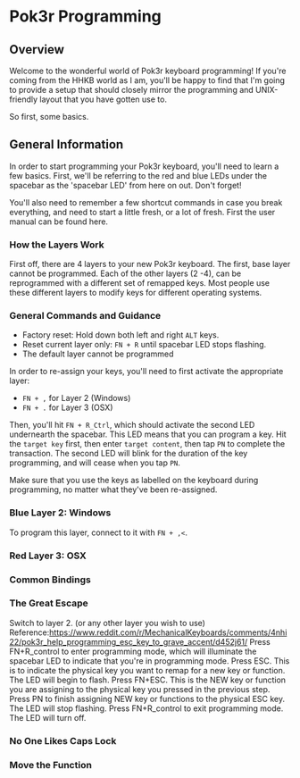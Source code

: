 # Pok3r Programming

## Overview

Welcome to the wonderful world of Pok3r keyboard programming! If you're coming from the HHKB world as I am, you'll be happy to find that I'm going to provide a setup that should closely mirror the programming and UNIX-friendly layout that you have gotten use to.

So first, some basics.

## General Information

In order to start programming your Pok3r keyboard, you'll need to learn a few basics. First, we'll be referring to the red and blue LEDs under the spacebar as the 'spacebar LED' from here on out. Don't forget!

You'll also need to remember a few shortcut commands in case you break everything, and need to start a little fresh, or a lot of fresh. First the user manual can be found here.

### How the Layers Work

First off, there are 4 layers to your new Pok3r keyboard. The first, base layer cannot be programmed. Each of the other layers (2 -4), can be reprogrammed with a different set of remapped keys. Most people use these different layers to modify keys for different operating systems.

### General Commands and Guidance

* Factory reset: Hold down both left and right `ALT` keys.
* Reset current layer only: `FN + R` until spacebar LED stops flashing.
* The default layer cannot be programmed

In order to re-assign your keys, you'll need to first activate the appropriate layer:

* `FN + ,` for Layer 2 (Windows)
* `FN + .` for Layer 3 (OSX)

Then, you'll hit `FN + R_Ctrl`, which should activate the second LED undernearth the spacebar. This LED means that you can program a key. Hit the `target key` first, then enter `target content`, then tap `PN` to complete the transaction. The second LED will blink for the duration of the key programming, and will cease when you tap `PN`.

Make sure that you use the keys as labelled on the keyboard during programming, no matter what they've been re-assigned.

### Blue Layer 2: Windows

To program this layer, connect to it with `FN + ,<`.

### Red Layer 3: OSX


### Common Bindings


### The Great Escape

Switch to layer 2. (or any other layer you wish to use)
Reference:https://www.reddit.com/r/MechanicalKeyboards/comments/4nhi22/pok3r_help_programming_esc_key_to_grave_accent/d452j61/
Press FN+R_control to enter programming mode, which will illuminate the spacebar LED to indicate that you're in programming mode.
Press ESC. This is to indicate the physical key you want to remap for a new key or function. The LED will begin to flash.
Press FN+ESC. This is the NEW key or function you are assigning to the physical key you pressed in the previous step.
Press PN to finish assigning NEW key or functions to the physical ESC key. The LED will stop flashing.
Press FN+R_control to exit programming mode. The LED will turn off.


### No One Likes Caps Lock


### Move the Function
